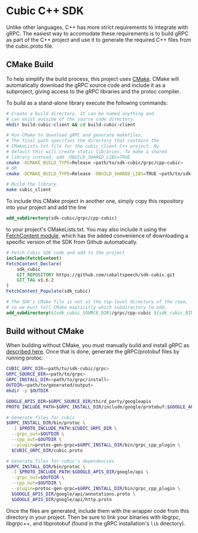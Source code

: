 # Cubic C++ SDK
Unlike other languages, C++ has more strict requirements to
integrate with gRPC. The easiest way to accomodate these
requirements is to build gRPC as part of the C++ project
and use it to generate the required C++ files from the 
cubic.proto file.

## CMake Build
To help simplify the build process, this project uses
[CMake](www.cmake.org). CMake will automatically download
the gRPC source code and include it as a subproject, giving
access to the gRPC libraries and the protoc compiler.

To build as a stand-alone library execute the following
commands:
```bash
# Create a build directory. It can be named anything and
# can exist outside of the source code directory.
mkdir build-cubic-client && cd build-cubic-client

# Run CMake to download gRPC and generate makefiles.
# The final path specifies the directory that contains the
# CMakeLists.txt file for the cubic_client C++ project. By
# default this will create static libraries. To make a shared
# library instead, add -DBUILD_SHARED_LIBS=TRUE
cmake -DCMAKE_BUILD_TYPE=Release <path/to/sdk-cubic/grpc/cpp-cubic>
# OR 
cmake -DCMAKE_BUILD_TYPE=Release -DBUILD_SHARED_LIBS=TRUE <path/to/sdk-cubic/grpc/cpp-cubic>

# Build the library.
make cubic_client
```

To include this CMake project in another one, simply
copy this repository into your project and add the line

```cmake
add_subdirectory(sdk-cubic/grpc/cpp-cubic)
```

to your project's CMakeLists.txt. You may also include it
using the [FetchContent module](https://cmake.org/cmake/help/latest/module/FetchContent.html),
which has the added convenience of downloading a specific
version of the SDK from Github automatically.

```cmake
# Fetch Cubic SDK code and add to the project
include(FetchContent)
FetchContent_Declare(
    sdk_cubic
    GIT_REPOSITORY https://github.com/cobaltspeech/sdk-cubic.git
    GIT_TAG v1.6.2
)
FetchContent_Populate(sdk_cubic)

# The SDK's CMake file is not at the top-level directory of the repo,
# so we must tell CMake explicitly which subdirectory to add.
add_subdirectory(${sdk_cubic_SOURCE_DIR}/grpc/cpp-cubic ${sdk_cubic_BINARY_DIR})
```

## Build without CMake
When building without CMake, you must manually build and install 
gRPC as [described here](https://grpc.io/docs/quickstart/cpp/).
Once that is done, generate the gRPC/protobuf files by running
protoc:

```bash
CUBIC_GRPC_DIR=<path/to/sdk-cubic/grpc>
GRPC_SOURCE_DIR=<path/to/grpc>
GRPC_INSTALL_DIR=<path/to/grpc/install>
OUTDIR=<path/to/generated/output>
mkdir -p $OUTDIR

GOOGLE_APIS_DIR=$GRPC_SOURCE_DIR/third_party/googleapis
PROTO_INCLUDE_PATH=$GRPC_INSTALL_DIR/include/google/protobuf:$GOOGLE_APIS_DIR

# Generate files for cubic
$GRPC_INSTALL_DIR/bin/protoc \
  -I $PROTO_INCLUDE_PATH:$CUBIC_GRPC_DIR \
  --grpc_out=$OUTDIR \
  --cpp_out=$OUTDIR \
  --plugin=protoc-gen-grpc=$GRPC_INSTALL_DIR/bin/grpc_cpp_plugin \
  $CUBIC_GRPC_DIR/cubic.proto

# Generate files for cubic's dependencies
$GRPC_INSTALL_DIR/bin/protoc \
  -I $PROTO_INCLUDE_PATH:$GOOGLE_APIS_DIR/google/api \
  --grpc_out=$OUTDIR \
  --cpp_out=$OUTDIR \
  --plugin=protoc-gen-grpc=$GRPC_INSTALL_DIR/bin/grpc_cpp_plugin \
  $GOOGLE_APIS_DIR/google/api/annotations.proto \
  $GOOGLE_APIS_DIR/google/api/http.proto
```

Once the files are generated, include them with the wrapper code
from this directory in your project. Then be sure to link your
binaries with libgrpc, libgrpc++, and libprotobuf (found in
the gRPC installation's `lib` directory).
